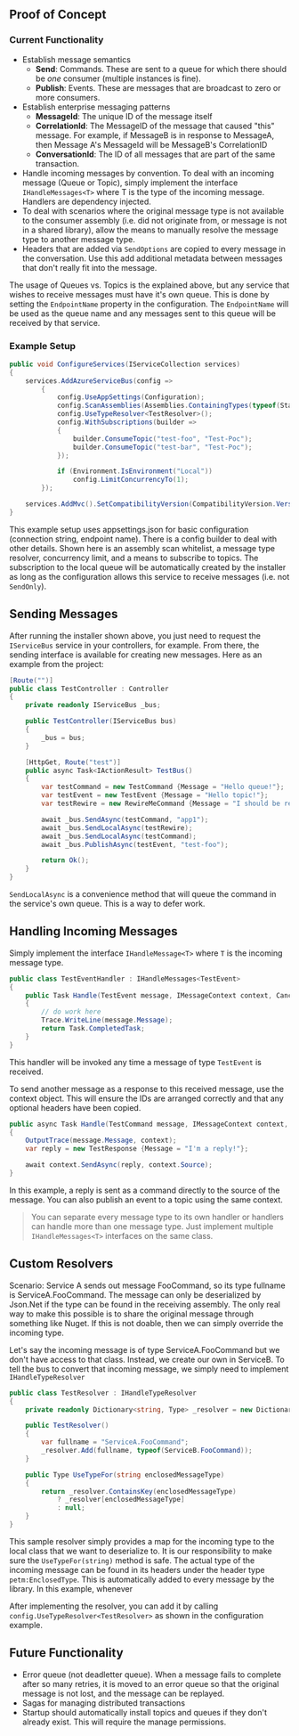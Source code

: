 ## Proof of Concept

### Current Functionality
- Establish message semantics
    - **Send**: Commands. These are sent to a queue for which there should be *one* consumer (multiple instances is fine).
    - **Publish**: Events. These are messages that are broadcast to zero or more consumers.
- Establish enterprise messaging patterns
    - **MessageId**: The unique ID of the message itself
    - **CorrelationId**: The MessageID of the message that caused "this" message. For example, if MessageB is in response to MessageA, then Message A's MessageId will be MessageB's CorrelationID
    - **ConversationId**: The ID of all messages that are part of the same transaction.
- Handle incoming messages by convention. To deal with an incoming message (Queue or Topic), simply implement the interface `IHandleMessages<T>` where T is the type of the incoming message. Handlers are dependency injected.
- To deal with scenarios where the original message type is not available to the consumer assembly (i.e. did not originate from, or message is not in a shared library), allow the means to manually resolve the message type to another message type.
- Headers that are added via `SendOptions` are copied to every message in the conversation. Use this add additional metadata between messages that don't really fit into the message.

The usage of Queues vs. Topics is the explained above, but any service that wishes to receive messages must have it's own queue. This is done by setting the `EndpointName` property in the configuration. The `EndpointName` will be used as the queue name and any messages sent to this queue will be received by that service.

### Example Setup

``` csharp
public void ConfigureServices(IServiceCollection services)
{
    services.AddAzureServiceBus(config =>
        {
            config.UseAppSettings(Configuration);
            config.ScanAssemblies(Assemblies.ContainingTypes(typeof(Startup)));
            config.UseTypeResolver<TestResolver>();
            config.WithSubscriptions(builder =>
            {
                builder.ConsumeTopic("test-foo", "Test-Poc");
                builder.ConsumeTopic("test-bar", "Test-Poc");
            });

            if (Environment.IsEnvironment("Local"))
                config.LimitConcurrencyTo(1);
        });

    services.AddMvc().SetCompatibilityVersion(CompatibilityVersion.Version_2_2);
}
```

This example setup uses appsettings.json for basic configuration (connection string, endpoint name). There is a config builder to deal with other details. Shown here is an assembly scan whitelist, a message type resolver, concurrency limit, and a means to subscribe to topics. The subscription to the local queue will be automatically created by the installer as long as the configuration allows this service to receive messages (i.e. not `SendOnly`).

## Sending Messages
After running the installer shown above, you just need to request the `IServiceBus` service in your controllers, for example. From there, the sending interface is available for creating new messages. Here as an example from the project:

``` csharp
[Route("")]
public class TestController : Controller
{
    private readonly IServiceBus _bus;

    public TestController(IServiceBus bus)
    {
        _bus = bus;
    }

    [HttpGet, Route("test")]
    public async Task<IActionResult> TestBus()
    {
        var testCommand = new TestCommand {Message = "Hello queue!"};
        var testEvent = new TestEvent {Message = "Hello topic!"};
        var testRewire = new RewireMeCommand {Message = "I should be rewired!"};

        await _bus.SendAsync(testCommand, "app1");
        await _bus.SendLocalAsync(testRewire);
        await _bus.SendLocalAsync(testCommand);
        await _bus.PublishAsync(testEvent, "test-foo");

        return Ok();
    }
}
```

`SendLocalAsync` is a convenience method that will queue the command in the service's own queue. This is a way to defer work.

## Handling Incoming Messages
Simply implement the interface `IHandleMessage<T>` where `T` is the incoming message type.

``` csharp
public class TestEventHandler : IHandleMessages<TestEvent>
{
    public Task Handle(TestEvent message, IMessageContext context, CancellationToken cancellationToken)
    {
        // do work here
        Trace.WriteLine(message.Message);
        return Task.CompletedTask;
    }
}
```

This handler will be invoked any time a message of type `TestEvent` is received.

To send another message as a response to this received message, use the context object. This will ensure the IDs are arranged correctly and that any optional headers have been copied.

``` csharp
public async Task Handle(TestCommand message, IMessageContext context, CancellationToken cancellationToken)
{
    OutputTrace(message.Message, context);
    var reply = new TestResponse {Message = "I'm a reply!"};

    await context.SendAsync(reply, context.Source);
}
```

In this example, a reply is sent as a command directly to the source of the message. You can also publish an event to a topic using the same context. 

> You can separate every message type to its own handler or handlers can handle more than one message type. Just implement multiple `IHandleMessages<T>` interfaces on the same class.

## Custom Resolvers
Scenario:
Service A sends out message FooCommand, so its type fullname is ServiceA.FooCommand. The message can only be deserialized by Json.Net if the type can be found in the receiving assembly. The only real way to make this possible is to share the original message through something like Nuget. If this is not doable, then we can simply override the incoming type.

Let's say the incoming message is of type ServiceA.FooCommand but we don't have access to that class. Instead, we create our own in ServiceB. To tell the bus to convert that incoming message, we simply need to implement `IHandleTypeResolver`

``` csharp
public class TestResolver : IHandleTypeResolver
{
    private readonly Dictionary<string, Type> _resolver = new Dictionary<string, Type>();

    public TestResolver()
    {
        var fullname = "ServiceA.FooCommand";
        _resolver.Add(fullname, typeof(ServiceB.FooCommand));
    }

    public Type UseTypeFor(string enclosedMessageType)
    {
        return _resolver.ContainsKey(enclosedMessageType) 
            ? _resolver[enclosedMessageType] 
            : null;
    }
}
```

This sample resolver simply provides a map for the incoming type to the local class that we want to deserialize to. It is our responsibility to make sure the `UseTypeFor(string)` method is safe. The actual type of the incoming message can be found in its headers under the header type `petm:EnclosedType`. This is automatically added to every message by the library. In this example, whenever 

After implementing the resolver, you can add it by calling `config.UseTypeResolver<TestResolver>` as shown in the configuration example.

## Future Functionality
- Error queue (not deadletter queue). When a message fails to complete after so many retries, it is moved to an error queue so that the original message is not lost, and the message can be replayed.
- Sagas for managing distributed transactions
- Startup should automatically install topics and queues if they don't already exist. This will require the manage permissions.